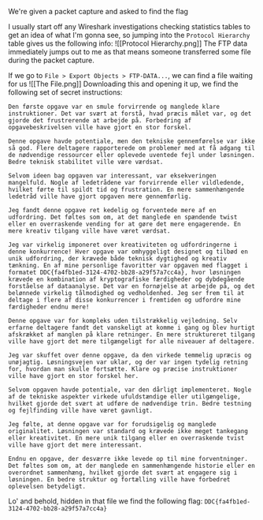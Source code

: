 We're given a packet capture and asked to find the flag

I usually start off any Wireshark investigations checking statistics tables to get an idea of what I'm gonna see, so jumping into the `Protocol Hierarchy` table gives us the following info:
![[Protocol Hierarchy.png]]
The FTP data immediately jumps out to me as that means someone transferred some file during the packet capture.

If we go to `File > Export Objects > FTP-DATA...`, we can find a file waiting for us
![[The File.png]]
Downloading this and opening it up, we find the following set of secret instructions:
```
Den første opgave var en smule forvirrende og manglede klare instruktioner. Det var svært at forstå, hvad præcis målet var, og det gjorde det frustrerende at arbejde på. Forbedring af opgavebeskrivelsen ville have gjort en stor forskel.

Denne opgave havde potentiale, men den tekniske gennemførelse var ikke så god. Flere deltagere rapporterede om problemer med at få adgang til de nødvendige ressourcer eller oplevede uventede fejl under løsningen. Bedre teknisk stabilitet ville være værdsat.

Selvom ideen bag opgaven var interessant, var eksekveringen mangelfuld. Nogle af ledetrådene var forvirrende eller vildledende, hvilket førte til spildt tid og frustration. En mere sammenhængende ledetråd ville have gjort opgaven mere gennemførlig.

Jeg fandt denne opgave ret kedelig og forventede mere af en udfordring. Det føltes som om, at det manglede en spændende twist eller en overraskende vending for at gøre det mere engagerende. En mere kreativ tilgang ville have været værdsat.

Jeg var virkelig imponeret over kreativiteten og udfordringerne i denne konkurrence! Hver opgave var omhyggeligt designet og tilbød en unik udfordring, der krævede både teknisk dygtighed og kreativ tænkning. En af mine personlige favoritter var opgaven med flagget i formatet DDC{fa4fb1ed-3124-4702-bb28-a29f57a7cc4a}, hvor løsningen krævede en kombination af kryptografiske færdigheder og dybdegående forståelse af dataanalyse. Det var en fornøjelse at arbejde på, og det belønnede virkelig tålmodighed og vedholdenhed. Jeg ser frem til at deltage i flere af disse konkurrencer i fremtiden og udfordre mine færdigheder endnu mere!

Denne opgave var for kompleks uden tilstrækkelig vejledning. Selv erfarne deltagere fandt det vanskeligt at komme i gang og blev hurtigt afskrækket af manglen på klare retninger. En mere struktureret tilgang ville have gjort det mere tilgængeligt for alle niveauer af deltagere.

Jeg var skuffet over denne opgave, da den virkede temmelig upræcis og unøjagtig. Løsningsvejen var uklar, og der var ingen tydelig retning for, hvordan man skulle fortsætte. Klare og præcise instruktioner ville have gjort en stor forskel her.

Selvom opgaven havde potentiale, var den dårligt implementeret. Nogle af de tekniske aspekter virkede ufuldstændige eller utilgængelige, hvilket gjorde det svært at udføre de nødvendige trin. Bedre testning og fejlfinding ville have været gavnligt.

Jeg følte, at denne opgave var for forudsigelig og manglede originalitet. Løsningen var standard og krævede ikke meget tankegang eller kreativitet. En mere unik tilgang eller en overraskende tvist ville have gjort det mere interessant.

Endnu en opgave, der desværre ikke levede op til mine forventninger. Det føltes som om, at der manglede en sammenhængende historie eller en overordnet sammenhæng, hvilket gjorde det svært at engagere sig i løsningen. En bedre struktur og fortælling ville have forbedret oplevelsen betydeligt.
```
Lo' and behold, hidden in that file we find the following flag: `DDC{fa4fb1ed-3124-4702-bb28-a29f57a7cc4a}`